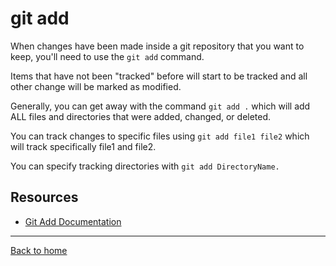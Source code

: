 # git add

When changes have been made inside a git repository that you want to keep, you'll need to use the `git add` command.

Items that have not been "tracked" before will start to be tracked and all other change will be marked as modified.

Generally, you can get away with the command `git add .` which will add ALL files and directories that were added, changed, or deleted. 

You can track changes to specific files using `git add file1 file2` which will track specifically file1 and file2. 

You can specify tracking directories with `git add DirectoryName.`

## Resources
- [Git Add Documentation](https://git-scm.com/docs/git-add)

---

[Back to home](../README.md)